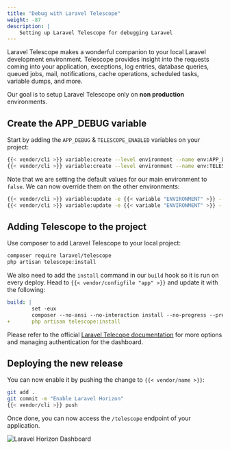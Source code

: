 ```yaml
---
title: "Debug with Laravel Telescope"
weight: -87
description: |
    Setting up Laravel Telescope for debugging Laravel
---
```


Laravel Telescope makes a wonderful companion to your local Laravel development environment. Telescope provides insight into the requests coming into your application, exceptions, log entries, database queries, queued jobs, mail, notifications, cache operations, scheduled tasks, variable dumps, and more.

Our goal is to setup Laravel Telescope only on **non production** environments.

## Create the APP_DEBUG variable

Start by adding the `APP_DEBUG` & `TELESCOPE_ENABLED` variables on your project:

```bash
{{< vendor/cli >}} variable:create --level environment --name env:APP_DEBUG --value false
{{< vendor/cli >}} variable:create --level environment --name env:TELESCOPE_ENABLED --value false
```

Note that we are setting the default values for our main environment to `false`. We can now override them on the other environments:

```bash
{{< vendor/cli >}} variable:update -e {{< variable "ENVIRONMENT" >}} --value true env:APP_DEBUG
{{< vendor/cli >}} variable:update -e {{< variable "ENVIRONMENT" >}} --value true env:TELESCOPE_ENABLED
```

## Adding Telescope to the project

Use composer to add Laravel Telescope to your local project:

```bash
composer require laravel/telescope
php artisan telescope:install
```

We also need to add the `install` command in our `build` hook so it is run on every deploy. Head to `{{< vendor/configfile "app" >}}` and update it with the following:

```yaml
build: |
        set -eux
        composer --no-ansi --no-interaction install --no-progress --prefer-dist --optimize-autoloader --no-dev
+       php artisan telescope:install
```

Please refer to the official [Laravel Telecope documentation](https://laravel.com/docs/master/telescope#installation) for more options and managing authentication for the dashboard.

## Deploying the new release

You can now enable it by pushing the change to `{{< vendor/name >}}`:

```bash
git add .
git commit -m "Enable Laravel Horizon"
{{< vendor/cli >}} push
```

Once done, you can now access the `/telescope` endpoint of your application.

![Laravel Horizon Dashboard](/images/guides/laravel/telescope-dashboard.png "0.5")
